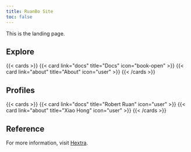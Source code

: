 ```yaml
---
title: RuanBo Site
toc: false
---
```


This is the landing page.

## Explore

{{< cards >}}
  {{< card link="docs" title="Docs" icon="book-open" >}}
  {{< card link="about" title="About" icon="user" >}}
{{< /cards >}}

## Profiles
{{< cards >}}
  {{< card link="docs" title="Robert Ruan" icon="user" >}}
  {{< card link="about" title="Xiao Hong" icon="user" >}}
{{< /cards >}}

## Reference
For more information, visit [Hextra](https://imfing.github.io/hextra).